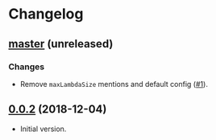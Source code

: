 # Changelog

## [master](https://github.com/anmonteiro/now-custom-runtime/compare/0.1.0...HEAD)  (unreleased)

### Changes

 - Remove `maxLambdaSize` mentions and default config
  ([#1](https://github.com/anmonteiro/now-custom-runtime/pull/1)).

## [0.0.2](https://github.com/anmonteiro/now-custom-runtime/releases/tag/0.1.0) (2018-12-04)

- Initial version.
